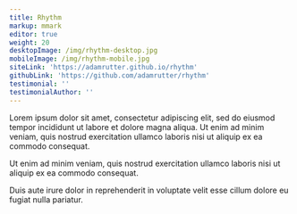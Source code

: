 ```yaml
---
title: Rhythm
markup: mmark
editor: true
weight: 20
desktopImage: /img/rhythm-desktop.jpg
mobileImage: /img/rhythm-mobile.jpg
siteLink: 'https://adamrutter.github.io/rhythm'
githubLink: 'https://github.com/adamrutter/rhythm'
testimonial: ''
testimonialAuthor: ''
---
```

Lorem ipsum dolor sit amet, consectetur adipiscing elit, sed do eiusmod tempor incididunt ut labore et dolore magna aliqua. Ut enim ad minim veniam, quis nostrud exercitation ullamco laboris nisi ut aliquip ex ea commodo consequat.

Ut enim ad minim veniam, quis nostrud exercitation ullamco laboris nisi ut aliquip ex ea commodo consequat.

Duis aute irure dolor in reprehenderit in voluptate velit esse cillum dolore eu fugiat nulla pariatur.
